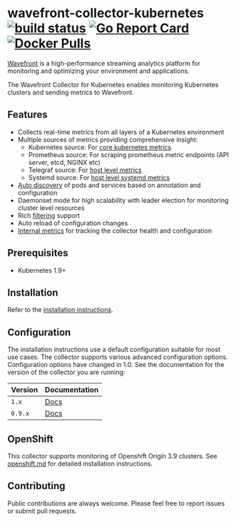 # wavefront-collector-kubernetes [![build status][ci-img]][ci] [![Go Report Card][go-report-img]][go-report] [![Docker Pulls][docker-pull-img]][docker-img]

[Wavefront](https://docs.wavefront.com) is a high-performance streaming analytics platform for monitoring and optimizing your environment and applications.

The Wavefront Collector for Kubernetes enables monitoring Kubernetes clusters and sending metrics to Wavefront.

## Features
* Collects real-time metrics from all layers of a Kubernetes environment
* Multiple sources of metrics providing comprehensive insight:
  - Kubernetes source: For [core kubernetes metrics](https://github.com/wavefrontHQ/wavefront-kubernetes-collector/blob/master/docs/metrics.md#kubernetes-source)
  - Prometheus source: For scraping prometheus metric endpoints (API server, etcd, NGINX etc)
  - Telegraf source: For [host level metrics](https://github.com/wavefrontHQ/wavefront-kubernetes-collector/blob/master/docs/metrics.md#telegraf-source)
  - Systemd source: For [host level systemd metrics](https://github.com/wavefrontHQ/wavefront-kubernetes-collector/blob/master/docs/metrics.md#systemd-source)
* [Auto discovery](https://github.com/wavefrontHQ/wavefront-kubernetes-collector/blob/master/docs/discovery.md) of pods and services based on annotation and configuration
* Daemonset mode for high scalability with leader election for monitoring cluster level resources
* Rich [filtering](https://github.com/wavefrontHQ/wavefront-kubernetes-collector/blob/master/docs/filtering.md) support
* Auto reload of configuration changes
* [Internal metrics](https://github.com/wavefrontHQ/wavefront-kubernetes-collector/blob/master/docs/metrics.md#collector-health-metrics) for tracking the collector health and configuration

## Prerequisites
- Kubernetes 1.9+

## Installation

Refer to the [installation instructions](https://docs.wavefront.com/kubernetes.html#kubernetes-setup).

## Configuration

The installation instructions use a default configuration suitable for most use cases. The collector supports various advanced configuration options. Configuration options have changed in 1.0. See the documentation for the version of the collector you are running:

| Version | Documentation |
| ----- | -------- |
| `1.x` | [Docs](https://github.com/wavefrontHQ/wavefront-kubernetes-collector/tree/master/docs) |
| `0.9.x` | [Docs](https://github.com/wavefrontHQ/wavefront-kubernetes-collector/tree/v0.9.8/docs) |

## OpenShift
This collector supports monitoring of Openshift Origin 3.9 clusters. See [openshift.md](https://github.com/wavefronthq/wavefront-kubernetes-collector/tree/master/docs/openshift.md) for detailed installation instructions.

## Contributing
Public contributions are always welcome. Please feel free to report issues or submit pull requests.

[ci-img]: https://travis-ci.com/wavefrontHQ/wavefront-kubernetes-collector.svg?branch=master
[ci]: https://travis-ci.com/wavefrontHQ/wavefront-kubernetes-collector
[go-report-img]: https://goreportcard.com/badge/github.com/wavefronthq/wavefront-kubernetes-collector
[go-report]: https://goreportcard.com/report/github.com/wavefronthq/wavefront-kubernetes-collector
[docker-pull-img]: https://img.shields.io/docker/pulls/wavefronthq/wavefront-kubernetes-collector.svg?logo=docker
[docker-img]: https://hub.docker.com/r/wavefronthq/wavefront-kubernetes-collector/
